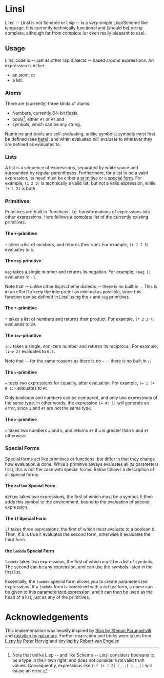 # Linsl

Linsl -- Linsl is not Scheme or Lisp -- is a *very* simple Lisp/Scheme like
language. It is currently technically functional and (should be) turing
complete, although far from complete (or even really pleasant to use).

## Usage

Linsl code is -- just as other lisp dialects -- based around expressions. An
expression is either

- an atom, or
- a list.

### Atoms
There are (currently) three kinds of atoms:

- Numbers, currently 64-bit floats,
- bools[^bools], either `#t` or `#f` and
- symbols, which can be any string.

[^bools]: Note that unlike Lisp -- and like Scheme -- Linsl considers booleans
    to be a type in their own right, and does not consider lists valid truth
    values. Consequently, expressions like `(if (+ 1 2) (...) (...))` will
    cause an error.

Numbers and bools are self-evaluating, unlike symbols; symbols must first be
defined (see [here](#define)), and when evaluated will evaluate
to whatever they are defined as evaluates to.

### Lists

A list is a sequence of expressions, separated by white space and surrounded by
regular parentheses. Furthermore, for a list to be a valid expression, its head
must be either a [primitive](#primitives) or a [special
form](#special-forms). For example, `(1 2 3)` is technically a valid list,
but not a valid expression, while `(+ 1 2)` is both.

### Primitives

Primitives are built in 'functions', i.e. transformations of expressions into
other expressions. Here follows a complete list of the currently existing
primitives.

#### The `+`-primitive

`+` takes a list of numbers, and returns their sum. For example, `(+ 1 2 3)`
evaluates to `6`.

#### The `neg`-primitive

`neg` takes a single number and returns its negation. For example, `(neg 1)`
evaluates to `-1`.

Note that -- unlike other lisp/scheme dialects -- there is no built in `-`.
This is in an effort to keep the interpreter as minimal as possible, since this
function can be defined in Linsl using the `+` and `neg` primitives.

#### The `*`-primitive

`*` takes a list of numbers and returns their product. For example, `(* 2 3 4)`
evaluates to `24`.

#### The `inv`-primitive

`inv` takes a single, non-zero number and returns its reciprocal. For example,
`(inv 2)` evaluates to `0.5`.

Note that -- for the same reasons as there is no `-` -- there is no built in `/`.

#### The `=`-primitive

`=` tests two expressions for equality, after evaluation. For example, `(= 1 (+
0 1))` evaluates to `#t`. 

Only booleans and numbers can be compared,
and only two expressions of the same type; in other words, the expression `(=
#t 1)` will generate an error, since `1` and `#t` are not the same type.

#### The `>`-primitive

`>` takes two numbers `a` and `b`, and returns `#t` if `a` is greater than `b`
and `#f` otherwise.


### Special Forms

Special forms act like primitives or functions, but differ in that they change
how evaluation is done. While a primitive always evaluates all its parameters
first, this is not the case with special forms. Below follows a description of all special forms.

#### The `define` Special Form

`define` takes two expressions, the first of which must be a symbol. It then
adds this symbol to the environment, bound to the evaluation of second
expression.

#### The `if` Special Form

`if` takes three expressions, the first of which must evaluate to a boolean b.
Then, if b is true it evaluates the second form, otherwise it evaluates the
third form.

#### the `lambda` Special Form

`lambda` takes two expressions, the first of which must be a list of symbols.
The second can be any expression, and can use the symbols listed in the first
list.

Essentially, the `lambda` special form allows you to create parameterized
expressions. If a `lambda` form is combined with a `define` form, a name can be
given to this parameterized expression, and it can then be used as the head of
a list, just as any of the primitives.

# Acknowledgements

This implementation was heavily inspired by [Risp by Stepan
Parunashvili](https://stopa.io/post/222) and [rustylisp by
galzmarc](https://dev.to/galzmarc/building-a-lisp-interpreter-in-rust-2njj).
Further inspiration and tricks were taken from [Lispy by Peter
Norvig](https://norvig.com/lispy.html) and [tinylisp by Robert van
Engelen](https://github.com/Robert-van-Engelen/tinylisp)
